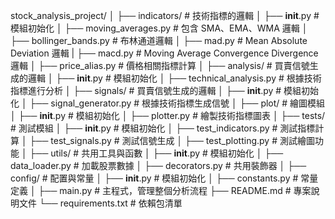 stock_analysis_project/
│
├── indicators/                 # 技術指標的邏輯
│   ├── __init__.py             # 模組初始化
│   ├── moving_averages.py      # 包含 SMA、EMA、WMA 邏輯
│   ├── bollinger_bands.py      # 布林通道邏輯
│   ├── mad.py                  # Mean Absolute Deviation 邏輯
|   ├── macd.py                 # Moving Average Convergence Divergence 邏輯
│   ├── price_alias.py          # 價格相關指標計算
│
├── analysis/                   # 買賣信號生成的邏輯
│   ├── __init__.py             # 模組初始化
│   ├── technical_analysis.py   # 根據技術指標進行分析
│
├── signals/                    # 買賣信號生成的邏輯
│   ├── __init__.py             # 模組初始化
│   ├── signal_generator.py     # 根據技術指標生成信號
│
├── plot/                       # 繪圖模組
│   ├── __init__.py             # 模組初始化
│   ├── plotter.py              # 繪製技術指標圖表
│
├── tests/                      # 測試模組
│   ├── __init__.py             # 模組初始化
│   ├── test_indicators.py      # 測試指標計算
│   ├── test_signals.py         # 測試信號生成
│   ├── test_plotting.py        # 測試繪圖功能
│
├── utils/                      # 共用工具與函數
│   ├── __init__.py             # 模組初始化
│   ├── data_loader.py          # 加載股票數據
│   ├── decorators.py           # 共用裝飾器
│
├── config/                     # 配置與常量
│   ├── __init__.py             # 模組初始化
│   ├── constants.py            # 常量定義
│
├── main.py                     # 主程式，管理整個分析流程
├── README.md                   # 專案說明文件
└── requirements.txt            # 依賴包清單
